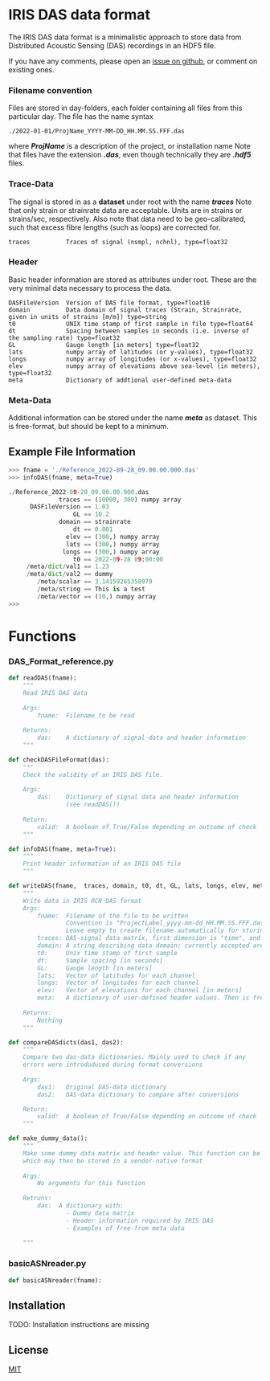 # IRIS DAS data format

The IRIS DAS data format is a minimalistic approach to store data from Distributed Acoustic Sensing (DAS) recordings in an HDF5 file.

If you have any comments, please open an [issue on github](https://github.com/DAS-RCN/IRIS_DASformat/issues), or comment on existing ones.

### Filename convention
Files are stored in day-folders, each folder containing all files from this particular day. The file has the name syntax 
```
./2022-01-01/ProjName_YYYY-MM-DD_HH.MM.SS.FFF.das
```
where ***ProjName*** is a description of the project, or installation name
Note that files have the extension ***.das***, even though technically they are ***.hdf5*** files.


### Trace-Data
The signal is stored in as a **dataset** under root with the name ***traces***
Note that only strain or strainrate data are acceptable. Units are in strains or strains/sec, respectively.
Also note that data need to be geo-calibrated, such that excess fibre lengths (such as loops) are corrected for. 

```
traces          Traces of signal (nsmpl, nchnl), type=float32
```

### Header
Basic header information are stored as attributes under root. These are the very minimal data necessary to process the data.
```
DASFileVersion  Version of DAS file format, type=float16
domain          Data domain of signal traces (Strain, Strainrate, given in units of strains [m/m]) type=string
t0              UNIX time stamp of first sample in file type=float64
dt              Spacing between samples in seconds (i.e. inverse of the sampling rate) type=float32
GL              Gauge length [in meters] type=float32
lats            numpy array of latitudes (or y-values), type=float32
longs           numpy array of longitudes (or x-values), type=float32
elev            numpy array of elevations above sea-level (in meters), type=float32
meta            Dictionary of addtional user-defined meta-data
```

### Meta-Data
Additional information can be stored under the name ***meta*** as dataset. This is free-format, but should be kept to a minimum.





## Example File Information

```python
>>> fname = './Reference_2022-09-28_09.00.00.000.das'
>>> infoDAS(fname, meta=True)

./Reference_2022-09-28_09.00.00.000.das
              traces == (10000, 300) numpy array
      DASFileVersion == 1.03
                  GL == 10.2
              domain == strainrate
                  dt == 0.001
                elev == (300,) numpy array
                lats == (300,) numpy array
               longs == (300,) numpy array
                  t0 == 2022-09-28 09:00:00
     /meta/dict/val1 == 1.23
     /meta/dict/val2 == dummy
        /meta/scalar == 3.14159265358979
        /meta/string == This is a test
        /meta/vector == (10,) numpy array
>>>
```


# Functions

### DAS_Format_reference.py
```python
def readDAS(fname):
    """
    Read IRIS DAS data 
    
    Args:
        fname:  Filename to be read 
        
    Returns:
        das:    A dictionary of signal data and header information
    """
```
```python
def checkDASFileFormat(das):
    """
    Check the validity of an IRIS DAS file. 
    
    Args:
        das:    Dictionary of signal data and header information 
                (see readDAS())
    
    Return: 
        valid:  A boolean of True/False depending on outcome of check
    """
```
```python
def infoDAS(fname, meta=True):
    """
    Print header information of an IRIS DAS file
    """
```
```python
def writeDAS(fname,  traces, domain, t0, dt, GL, lats, longs, elev, meta={}):
    """
    Write data in IRIS RCN DAS format
    Args:
        fname:  Filename of the file to be written
                Convention is "ProjectLabel_yyyy-mm-dd_HH.MM.SS.FFF.das"
                Leave empty to create filename automatically for storing in current working directory
        traces: DAS-signal data matrix, first dimension is "time", and second dimension "channel" (nSample, nChannel)
        domain: A string describing data domain; currently accepted are {"strain", "strainrate"}
        t0:     Unix time stamp of first sample
        dt:     Sample spacing [in seconds]
        GL:     Gauge length [in meters]
        lats:   Vector of latitudes for each channel
        longs:  Vector of longitudes for each channel
        elev:   Vector of elevations for each channel [in meters]
        meta:   A dictionary of user-defined header values. Then is free-form
    
    Returns:
        Nothing
    """
```
```python
def compareDASdicts(das1, das2):
    """
    Compare two das-data dictionaries. Mainly used to check if any 
    errors were introduduced during format conversions
    
    Args:
        das1:   Original DAS-data dictionary
        das2:   DAS-data dictionary to compare after conversions

    Return: 
        valid:  A boolean of True/False depending on outcome of check
    """
```
```python
def make_dummy_data():
    """
    Make some dummy data matrix and header value. This function can be used to genrate data 
    which may then be stored in a vendor-native format
    
    Args:
        No arguments for this function
    
    Retruns:
        das:  A dictionary with: 
                - Dummy data matrix
                - Header information required by IRIS DAS
                - Examples of free-from meta data
        
    """
```

### basicASNreader.py
```python
def basicASNreader(fname):
```






 




## Installation

TODO: Installation instructions are missing



## License
[MIT](https://choosealicense.com/licenses/mit/)
